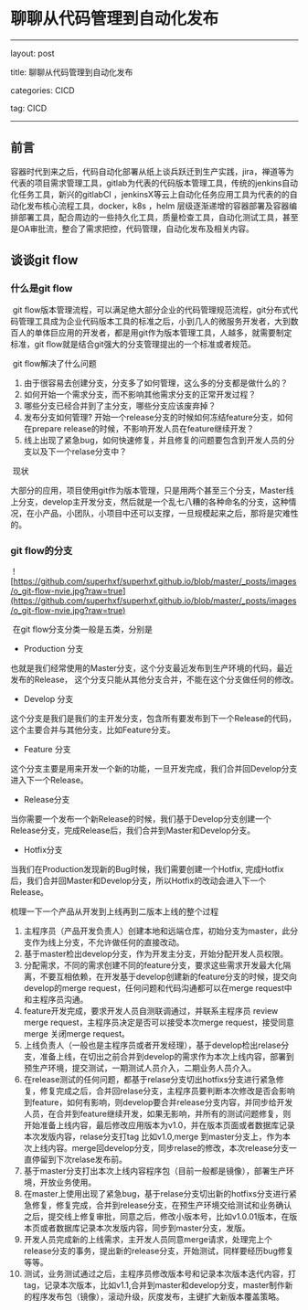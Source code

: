 # 聊聊从代码管理到自动化发布

---

layout: post

title: 聊聊从代码管理到自动化发布

categories: CICD

tag: CICD

---

## 前言

​	   容器时代到来之后，代码自动化部署从纸上谈兵跃迁到生产实践，jira，禅道等为代表的项目需求管理工具，gitlab为代表的代码版本管理工具，传统的jenkins自动化任务工具，新兴的gitlabCI ，jenkinsX等云上自动化任务应用工具为代表的的自动化发布核心流程工具，docker，k8s ，helm 层级逐渐递增的容器部署及容器编排部署工具，配合周边的一些持久化工具，质量检查工具，自动化测试工具，甚至是OA审批流，整合了需求把控，代码管理，自动化发布及相关内容。

## 谈谈git flow

### 	什么是git flow

​     git flow版本管理流程，可以满足绝大部分企业的代码管理规范流程，git分布式代码管理工具成为企业代码版本工具的标准之后，小到几人的微服务开发者，大到数百人的单体巨应用的开发者，都是用git作为版本管理工具，人越多，就需要制定标准，git flow就是结合git强大的分支管理提出的一个标准或者规范。

​    git flow解决了什么问题

1. 由于很容易去创建分支，分支多了如何管理，这么多的分支都是做什么的？
2. 如何开始一个需求分支，而不影响其他需求分支的正常开发过程？
3. 哪些分支已经合并到了主分支，哪些分支应该废弃掉？
4. 发布分支如何管理? 开始一个release分支的时候如何冻结feature分支，如何在prepare release的时候，不影响开发人员在feature继续开发？
5. 线上出现了紧急bug，如何快速修复，并且修复的问题要包含到开发人员的分支以及下一个relase分支中？

​     现状

​	   大部分的应用，项目使用git作为版本管理，只是用两个甚至三个分支，Master线上分支，develop主开发分支，然后就是一个乱七八糟的各种命名的分支，这种情况，在小产品，小团队，小项目中还可以支撑，一旦规模起来之后，那将是灾难性的。

### 	git flow的分支

​		![https://github.com/superhxf/superhxf.github.io/blob/master/_posts/images/o_git-flow-nvie.jpg?raw=true](https://github.com/superhxf/superhxf.github.io/blob/master/_posts/images/o_git-flow-nvie.jpg?raw=true)

​     在git flow分支分类一般是五类，分别是

- Production 分支

也就是我们经常使用的Master分支，这个分支最近发布到生产环境的代码，最近发布的Release， 这个分支只能从其他分支合并，不能在这个分支做任何的修改。

- Develop 分支

这个分支是我们是我们的主开发分支，包含所有要发布到下一个Release的代码，这个主要合并与其他分支，比如Feature分支。

- Feature 分支

这个分支主要是用来开发一个新的功能，一旦开发完成，我们合并回Develop分支进入下一个Release。

- Release分支

当你需要一个发布一个新Release的时候，我们基于Develop分支创建一个Release分支，完成Release后，我们合并到Master和Develop分支。

- Hotfix分支

当我们在Production发现新的Bug时候，我们需要创建一个Hotfix, 完成Hotfix后，我们合并回Master和Develop分支，所以Hotfix的改动会进入下一个Release。



梳理一下一个产品从开发到上线再到二版本上线的整个过程

1. 主程序员（产品开发负责人）创建本地和远端仓库，初始分支为master，此分支作为线上分支，不允许做任何的直接改动。
2. 基于master检出develop分支，作为开发主分支，开始分配开发人员权限。
3. 分配需求，不同的需求创建不同的feature分支，要求这些需求开发最大化隔离，不要互相依赖，在开发基于develop创建新的feature分支的时候，提交向develop的merge request，任何问题和代码沟通都可以在merge request中和主程序员沟通。
4. feature开发完成，要求开发人员自测联调通过，并联系主程序员 review merge request，主程序员决定是否可以接受本次merge request，接受同意merge 关闭merge request。
5. 上线负责人（一般也是主程序员或者开发经理），基于develop检出relase分支，准备上线，在切出之前合并到develop的需求作为本次上线内容，部署到预生产环境，提交测试，一期测试人员介入，二期业务人员介入。
6. 在release测试的任何问题，都基于relase分支切出hotfixs分支进行紧急修复，修复完成之后，合并回relase分支，主程序员要判断本次修改是否会影响到feature，如何有影响，则develop要合并release分支内容，并同步给开发人员，在合并到feature继续开发，如果无影响，并所有的测试问题修复，则开始准备上线内容，最后修改应用版本为v1.0，并在版本页面或者数据库记录本次发版内容，relase分支打tag 比如v1.0,merge 到master分支上，作为本次上线内容。merge回develop分支，同步relase的修改，本次release分支一直停留到下次relase发布前。
7. 基于master分支打出本次上线内容程序包（目前一般都是镜像），部署生产环境，开放业务使用。
8. 在master上使用出现了紧急bug，基于relase分支切出新的hotfixs分支进行紧急修复，修复完成，合并到release分支，在预生产环境交给测试和业务确认之后，提交线上修复审批，同意之后，修改小版本号，比如v1.0.01版本，在版本页或者数据库记录本次发版内容，同步到master分支，发版。
9. 开发人员完成新的上线需求，主开发人员同意merge请求，处理完上个release分支的事务，提出新的release分支，开始测试，同样要经历bug修复等等。
10. 测试，业务测试通过之后，主程序员修改版本号和记录本次版本迭代内容，打tag，记录本次版本，比如v1.1,合并到master和develop分支，master制作新的程序发布包（镜像），滚动升级，灰度发布，主键扩大新版本覆盖策略。











​	

​    